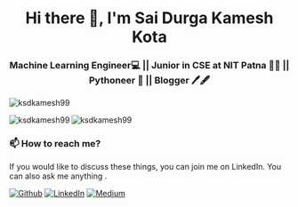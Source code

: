 <h1 align="center">Hi there 👋, I'm Sai Durga Kamesh Kota</h1>
<h3 align="center">Machine Learning Engineer💻 || Junior in CSE at NIT Patna 👨‍🎓  || Pythoneer 🐍 || Blogger 🖊🖋</h3>

<p align="left"> <img src="https://komarev.com/ghpvc/?username=ksdkamesh99" alt="ksdkamesh99" /> </p>


<img align="left" src="https://github-readme-stats.vercel.app/api/top-langs/?username=ksdkamesh99&layout=compact&hide=html&theme=radical" alt="ksdkamesh99" />

<img align="center" src="https://github-readme-stats.vercel.app/api?username=ksdkamesh99&show_icons=true&theme=radical" alt="ksdkamesh99" />



### 📫 How to reach me?
If you would like to discuss these things, you can join me on LinkedIn. You can also ask me anything .

<p><a href="https://github.com/ksdkamesh99" target="_blank"><img alt="Github" src="https://img.shields.io/badge/GitHub-%2312100E.svg?&style=for-the-badge&logo=Github&logoColor=white" /></a> <a href="https://www.linkedin.com/in/saidurgakameshkota/" target="_blank"><img alt="LinkedIn" src="https://img.shields.io/badge/linkedin-%230077B5.svg?&style=for-the-badge&logo=linkedin&logoColor=white" /></a> <a href="https://medium.com/@saidurgakameshkota" target="_blank"><img alt="Medium" src="https://img.shields.io/badge/medium-%2312100E.svg?&style=for-the-badge&logo=medium&logoColor=white" /></a>
</p>

